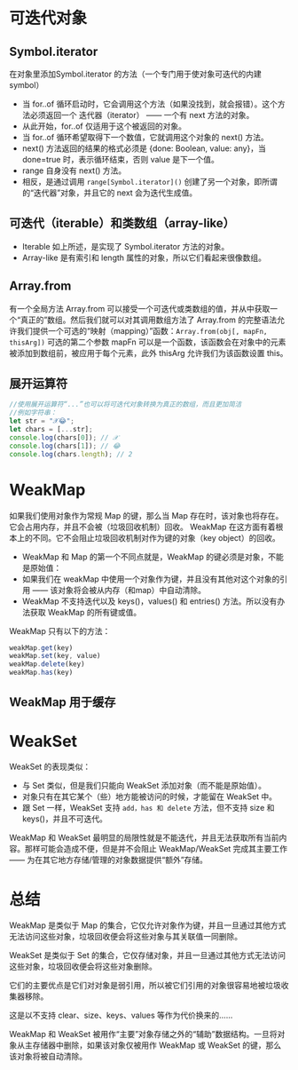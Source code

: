 <!--
 * @Author: yuetingpei yuetingpei888@gmail.com
 * @Date: 2023-09-01 13:55:20
 * @LastEditors: yuetingpei yuetingpei888@gmail.com
 * @LastEditTime: 2023-09-04 08:51:53
 * @FilePath: \WebPages\README\可迭代对象.md
 * @Description: 
 * Copyright (c) 2023 by yuetingpei888@gmail.com, All Rights Reserved. 
-->
# 可迭代对象

## Symbol.iterator

在对象里添加Symbol.iterator 的方法（一个专门用于使对象可迭代的内建 symbol）

- 当 for..of 循环启动时，它会调用这个方法（如果没找到，就会报错）。这个方法必须返回一个 迭代器（iterator） —— 一个有 next 方法的对象。
- 从此开始，for..of 仅适用于这个被返回的对象。
- 当 for..of 循环希望取得下一个数值，它就调用这个对象的 next() 方法。
- next() 方法返回的结果的格式必须是 {done: Boolean, value: any}，当 done=true 时，表示循环结束，否则 value 是下一个值。
- range 自身没有 next() 方法。
- 相反，是通过调用 `range[Symbol.iterator]()` 创建了另一个对象，即所谓的“迭代器”对象，并且它的 next 会为迭代生成值。

## 可迭代（iterable）和类数组（array-like）

- Iterable 如上所述，是实现了 Symbol.iterator 方法的对象。
- Array-like 是有索引和 length 属性的对象，所以它们看起来很像数组。

## Array.from

有一个全局方法 Array.from 可以接受一个可迭代或类数组的值，并从中获取一个“真正的”数组。然后我们就可以对其调用数组方法了
Array.from 的完整语法允许我们提供一个可选的“映射（mapping）”函数：`Array.from(obj[, mapFn, thisArg])`
可选的第二个参数 mapFn 可以是一个函数，该函数会在对象中的元素被添加到数组前，被应用于每个元素，此外 thisArg 允许我们为该函数设置 this。

## 展开运算符

```javascript
//使用展开运算符“...”也可以将可迭代对象转换为真正的数组，而且更加简洁
//例如字符串：
let str = "𝒳😂";
let chars = [...str];
console.log(chars[0]); // 𝒳
console.log(chars[1]); // 😂
console.log(chars.length); // 2
```

# WeakMap

如果我们使用对象作为常规 Map 的键，那么当 Map 存在时，该对象也将存在。它会占用内存，并且不会被（垃圾回收机制）回收。
WeakMap 在这方面有着根本上的不同。它不会阻止垃圾回收机制对作为键的对象（key object）的回收。

- WeakMap 和 Map 的第一个不同点就是，WeakMap 的键必须是对象，不能是原始值：
- 如果我们在 weakMap 中使用一个对象作为键，并且没有其他对这个对象的引用 —— 该对象将会被从内存（和map）中自动清除。
- WeakMap 不支持迭代以及 keys()，values() 和 entries() 方法。所以没有办法获取 WeakMap 的所有键或值。

WeakMap 只有以下的方法：

```javascript
weakMap.get(key)
weakMap.set(key, value)
weakMap.delete(key)
weakMap.has(key)
```

## WeakMap 用于缓存

# WeakSet

WeakSet 的表现类似：

- 与 Set 类似，但是我们只能向 WeakSet 添加对象（而不能是原始值）。
- 对象只有在其它某个（些）地方能被访问的时候，才能留在 WeakSet 中。
- 跟 Set 一样，WeakSet 支持 `add，has 和 delete` 方法，但不支持 size 和 keys()，并且不可迭代。

WeakMap 和 WeakSet 最明显的局限性就是不能迭代，并且无法获取所有当前内容。那样可能会造成不便，但是并不会阻止 WeakMap/WeakSet 完成其主要工作 —— 为在其它地方存储/管理的对象数据提供“额外”存储。

# 总结

WeakMap 是类似于 Map 的集合，它仅允许对象作为键，并且一旦通过其他方式无法访问这些对象，垃圾回收便会将这些对象与其关联值一同删除。

WeakSet 是类似于 Set 的集合，它仅存储对象，并且一旦通过其他方式无法访问这些对象，垃圾回收便会将这些对象删除。

它们的主要优点是它们对对象是弱引用，所以被它们引用的对象很容易地被垃圾收集器移除。

这是以不支持 clear、size、keys、values 等作为代价换来的……

WeakMap 和 WeakSet 被用作“主要”对象存储之外的“辅助”数据结构。一旦将对象从主存储器中删除，如果该对象仅被用作 WeakMap 或 WeakSet 的键，那么该对象将被自动清除。
